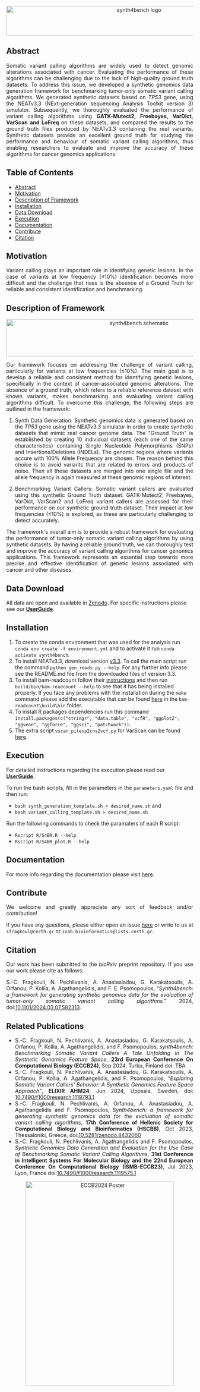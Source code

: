 <p align="center"> 
<img src="https://github.com/sfragkoul/synth4bench/blob/main/images/synth4bench_logo_no_bg.png" alt="synth4bench logo" style="center; height: 80px; width:700px;"/>
</p>

## Abstract
<div align='justify'> Somatic variant calling algorithms are widely used to detect genomic alterations associated with cancer. Evaluating the performance of these algorithms can be challenging due to the lack of high-quality ground truth datasets. To address this issue, we developed a synthetic genomics data generation framework for benchmarking tumor-only somatic variant calling algorithms. We generated synthetic datasets based on <i>TP53</i> gene, using the NEATv3.3 (NExt-generation sequencing Analysis Toolkit version 3) simulator. Subsequently, we thoroughly evaluated the performance of variant calling algorithms using <strong> GATK-Mutect2, Freebayes, VarDict, VarScan and LoFreq </strong> on these datasets, and compared the results to the ground truth files produced by NEATv3.3 containing the real variants. Synthetic datasets provide an excellent ground truth for studying the performance and behaviour of somatic variant calling algorithms, thus enabling researchers to evaluate and improve the accuracy of these algorithms for cancer genomics applications.</div>

## Table of Contents

- [Abstract](https://github.com/sfragkoul/synth4bench/tree/main#abstract)
- [Motivation](https://github.com/sfragkoul/synth4bench/tree/main#motivation)
- [Description of Framework](https://github.com/sfragkoul/synth4bench/tree/main#description-of-framework)
- [Installation](https://github.com/sfragkoul/synth4bench/tree/main#installation)
- [Data Download](https://github.com/sfragkoul/synth4bench/tree/main#data-download)
- [Execution](https://github.com/sfragkoul/synth4bench/tree/main#execution)
- [Documentation](https://github.com/sfragkoul/synth4bench/tree/main#documentation)
- [Contribute](https://github.com/sfragkoul/synth4bench/tree/main#contribute)
- [Citation](https://github.com/sfragkoul/synth4bench/tree/main#citation)


## Motivation

<div align='justify'> Variant calling plays an important role in identifying genetic lesions. In the case of variants at low frequency (≤10%) identification becomes more difficult and the challenge that rises is the absence of a Ground Truth for reliable and consistent identification and benchmarking. </div>

## Description of Framework

<p align="center"> 
<img src="https://github.com/sfragkoul/synth4bench/blob/main/images/schematic.png" alt="synth4bench schematic" style="height: 100px; width:700px;"/>
</p>

<div align='justify'> Our framework focuses on addressing the challenge of variant calling, particularly for variants at low frequencies (≤10%). The main goal is to develop a reliable and consistent method for identifying genetic lesions, specifically in the context of cancer-associated genomic alterations. The absence of a ground truth, which refers to a reliable reference dataset with known variants, makes benchmarking and evaluating variant calling algorithms difficult. To overcome this challenge, the following steps are outlined in the framework:

1. Synth Data Generation: Synthetic genomics data is generated based on the *TP53* gene using the NEATv3.3 simulator in order to create synthetic datasets that mimic real cancer genome data. The "Ground Truth" is established by creating 10 individual datasets (each one of the same characteristics) containing Single Nucleotide Polymorphisms (SNPs) and Insertions/Deletions (INDELs). The genomic regions where variants accure with 100% Allele Frequency are chosen. The reason behind this choice is to avoid variants that are related to errors and products of noise. Then all these datasets are merged into one single file and the allele frequency is again measured at these genomic regions of interest.

2. Benchmarking Variant Callers: Somatic variant callers are evaluated using this synthetic Ground Truth dataset. GATK-Mutect2, Freebayes, VarDict, VarScan2 and LoFreq variant callers are assessed for their performance on our synthetic ground truth dataset. Their impact at low frequencies (≤10%) is explored, as these are particularly challenging to detect accurately.

The framework's overall aim is to provide a robust framework for evaluating the performance of tumor-only somatic variant calling algorithms by using synthetic datasets. By having a reliable ground truth, we can thoroughly test and improve the accuracy of variant calling algorithms for cancer genomics applications. This framework represents an essential step towards more precise and effective identification of genetic lesions associated with cancer and other diseases. </div>

## Data Download
All data are open and available in [Zenodo](https://zenodo.org/records/10683211). For specific instructions please see our [**UserGuide**](https://github.com/sfragkoul/synth4bench/blob/main/docs/UserGuide.md#data-download).

## Installation
1.  To create the conda environment that was used for the analysis run `conda env create -f environment.yml` and to activate it run `conda activate synth4bench`.
2. To install NEATv3.3, download version [v3.3](https://github.com/ncsa/NEAT/releases/tag/3.3). To call the main script run the command `python gen_reads.py --help`. For any further info please see the README.md file from the downloaded files of version 3.3.
3. To install bam-readcount follow their [instructions](https://github.com/genome/bam-readcount/tree/master?tab=readme-ov-file#build) and then run `build/bin/bam-readcount --help` to see that it has being installed properly. If you face any problems with the installation during the `make` command please add the executable that can be found [here](https://github.com/sfragkoul/synth4bench/tree/main/bam-readcount) in the `bam-readcount\build\bin` folder.
4. To install R packages dependencies run this command `install.packages(c("stringr", "data.table", "vcfR", "ggplot2", "ggvenn", "ggforce", "ggsci", "patchwork"))`.
5. The extra script `vscan_pileup2cns2vcf.py` for VarScan can be found [here](https://github.com/sfragkoul/Varscan2VCF).


## Execution

For detailed instructions regarding the execution please read our [**UserGuide**](https://github.com/sfragkoul/synth4bench/blob/main/docs/UserGuide.md#executing-synth4bench).

<div align='justify'> 
	
To run the bash scripts, fill in the parameters in the `parameters.yaml` file and then run:

- `bash synth_generation_template.sh > desired_name.sh` and
- `bash variant_calling_template.sh > desired_name.sh`

Run the following commands to check the paramaters of each R script:

- `Rscript R/S4BR.R --help`
- `Rscript R/S4BR_plot.R --help`

## Documentation
For more info regarding the documentation please visit [here](https://github.com/sfragkoul/synth4bench/blob/main/docs/Documentation.md).

## Contribute

We welcome and greatly appreciate any sort of feedback and/or contribution!

If you have any questions, please either open an issue [here](https://github.com/sfragkoul/synth4bench/issues/new) or write to us at `sfragkoul@certh.gr` or `inab.bioinformatics@lists.certh.gr`.

## Citation
Our work has been submitted to the *bioRxiv* preprint repository. If you use our work please cite as follows:

S.-C. Fragkouli, N. Pechlivanis, A. Anastasiadou, G. Karakatsoulis, A. Orfanou, P. Kollia, A. Agathangelidis, and F. E. Psomopoulos, *“Synth4bench: a framework for generating synthetic genomics data for the evaluation of tumor-only somatic variant calling algorithms.”* 2024, doi:[10.1101/2024.03.07.582313](https://www.biorxiv.org/content/10.1101/2024.03.07.582313v1).

## Related Publications
- <div align='justify'>  S.-C. Fragkouli, N. Pechlivanis, A. Anastasiadou, G. Karakatsoulis, A. Orfanou, P. Kollia, A. Agathangelidis, and F. Psomopoulos, <em>synth4bench: Benchmarking Somatic Variant Callers A Tale Unfolding In The Synthetic Genomics Feature Space</em>, <b>23rd European Conference On Computational Biology (ECCB24)</b>, Sep 2024, Turku, Finland doi: TBA </div>

- <div align='justify'> S.-C. Fragkouli, N. Pechlivanis, A. Anastasiadou, G. Karakatsoulis, A. Orfanou, P. Kollia, A. Agathangelidis, and F. Psomopoulos, <em>“Exploring Somatic Variant Callers' Behavior:  A Synthetic Genomics Feature Space Approach”</em>, <b>ELIXIR AHM24</b>, Jun 2024, Uppsala, Sweden, doi: <a href="https://doi.org/10.7490/f1000research.1119793.1">10.7490/f1000research.1119793.1</a></div>


- <div align='justify'> S.-C. Fragkouli, N. Pechlivanis, A. Orfanou, A. Anastasiadou, A. Agathangelidis and F. Psomopoulos, <em>Synth4bench: a framework for generating synthetic genomics data for the evaluation of somatic variant calling algorithms</em>, <b>17th Conference of Hellenic Society for Computational Biology and Bioinformatics (HSCBB)</b>, Oct 2023, Thessaloniki, Greece, doi:<a href="https://doi.org/10.5281/zenodo.8432060">10.5281/zenodo.8432060</a> </div>

  
- <div align='justify'>  S.-C. Fragkouli, N. Pechlivanis, A. Agathangelidis and F. Psomopoulos, <em>Synthetic Genomics Data Generation and Evaluation for the Use Case of Benchmarking Somatic Variant Calling Algorithms</em>, <b>31st Conference in Intelligent Systems For Molecular Biology and the 22nd European Conference On Computational Biology (ISΜB-ECCB23)</b>, Jul 2023, Lyon, France doi:<a href="https://doi.org/10.7490/f1000research.1119575.1">10.7490/f1000research.1119575.1</a> </div>

<div align='center'>
<img src="https://github.com/sfragkoul/synth4bench/blob/main/images/ECCB24_Poster.png" alt="ECCB2024 Poster" style="height: 550px; width:400px;"/>
</div>
